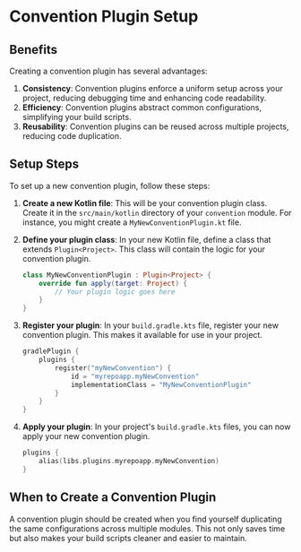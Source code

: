 # Convention Plugin Setup

## Benefits

Creating a convention plugin has several advantages:

1. **Consistency**: Convention plugins enforce a uniform setup across your project, reducing debugging time and enhancing code readability.
2. **Efficiency**: Convention plugins abstract common configurations, simplifying your build scripts.
3. **Reusability**: Convention plugins can be reused across multiple projects, reducing code duplication.

## Setup Steps

To set up a new convention plugin, follow these steps:

1. **Create a new Kotlin file**: This will be your convention plugin class. Create it in the `src/main/kotlin` directory of your `convention` module. For instance, you might create a `MyNewConventionPlugin.kt` file.

2. **Define your plugin class**: In your new Kotlin file, define a class that extends `Plugin<Project>`. This class will contain the logic for your convention plugin.

    ```kotlin
    class MyNewConventionPlugin : Plugin<Project> {
        override fun apply(target: Project) {
            // Your plugin logic goes here
        }
    }
    ```

3. **Register your plugin**: In your `build.gradle.kts` file, register your new convention plugin. This makes it available for use in your project.

    ```kotlin
    gradlePlugin {
        plugins {
            register("myNewConvention") {
                id = "myrepoapp.myNewConvention"
                implementationClass = "MyNewConventionPlugin"
            }
        }
    }
    ```

4. **Apply your plugin**: In your project's `build.gradle.kts` files, you can now apply your new convention plugin.

    ```kotlin
    plugins {
        alias(libs.plugins.myrepoapp.myNewConvention)
    }
    ```

## When to Create a Convention Plugin

A convention plugin should be created when you find yourself duplicating the same configurations across multiple modules. This not only saves time but also makes your build scripts cleaner and easier to maintain.